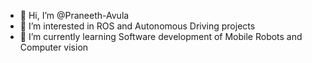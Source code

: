 - 👋 Hi, I’m @Praneeth-Avula
- 👀 I’m interested in ROS and Autonomous Driving projects
- 🌱 I’m currently learning Software development of Mobile Robots and Computer vision

<!---
Praneeth-Avula/Praneeth-Avula is a ✨ special ✨ repository because its `README.md` (this file) appears on your GitHub profile.
You can click the Preview link to take a look at your changes.
--->
